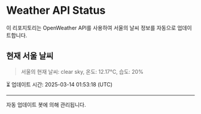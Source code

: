 
# Weather API Status

이 리포지토리는 OpenWeather API를 사용하여 서울의 날씨 정보를 자동으로 업데이트합니다.

## 현재 서울 날씨
> 서울의 현재 날씨: clear sky, 온도: 12.17°C, 습도: 20%

⏳ 업데이트 시간: 2025-03-14 01:53:18 (UTC)

---
자동 업데이트 봇에 의해 관리됩니다.
